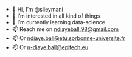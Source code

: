 - 👋 Hi, I’m @sileymani
- 👀 I’m interested in all kind of things
- 🌱 I’m currently learning data-science
- 📫 Reach me on ndiayeball.98@gmail.com
- 📫 Or ndiaye.ball@etu.sorbonne-universite.fr
- 📫 Or n-diaye.ball@epitech.eu

<!---
sileymani/sileymani is a ✨ special ✨ repository because its `README.md` (this file) appears on your GitHub profile.
You can click the Preview link to take a look at your changes.
--->
